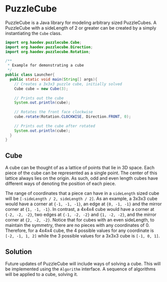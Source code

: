 PuzzleCube
==========

PuzzleCube is a Java library for modeling arbitrary sized PuzzleCubes.
A PuzzleCube with a sideLength of 2 or greater can be created by a simply instantiating the `Cube` class.

```java
import org.haodev.puzzlecube.Cube;
import org.haodev.puzzlecube.Direction;
import org.haodev.puzzlecube.Rotation;

/**
 * Example for demonstrating a cube
 */
public class Launcher{
  public static void main(String[] args){
    // Creates a 3x3x3 puzzle cube, initially solved
    Cube cube = new Cube(3);
    
    // Prints out the cube
    System.out.println(cube);
    
    // Rotates the front face clockwise
    cube.rotate(Rotation.CLOCKWISE, Direction.FRONT, 0);
    
    // Prints out the cube after rotated
    System.out.println(cube);
  }
}
```

Cube
----

A cube can be thought of as a lattice of points that lie in 3D space. Each piece of the cube can be represented as a single point. The center of this lattice always lies on the origin. As such, odd and even length cubes have different ways of denoting the position of each piece.

The range of coordinates that a piece can have in a `sideLength` sized cube will be `[-sideLength / 2, sideLength / 2]`. As an example, a 3x3x3 cube would have a corner at `{-1, -1, -1}`, an edge at `{0, -1, -1}` and the mirror corner at `{1, -1, -1}`. In contrast, a 4x4x4 cube would have a corner at  `{-2, -2, -2}`, two edges at `{-1, -2, -2}` and `{1, -2, -2}`, and the mirror corner at `{2, -2, -2}`. Notice that for cubes with an even sideLength, to maintain the symmetry, there are no pieces with any coordinates of 0. Therefore, for a 4x4x4 cube, the 4 possible values for any coordinate is `[-2, -1, 1, 2]` while the 3 possible values for a 3x3x3 cube is `[-1, 0, 1]`.

Solution
--------

Future updates of PuzzleCube will include ways of solving a cube. This will be implemented using the `Algorithm` interface. A sequence of algorithms will be applied to a cube, solving it.